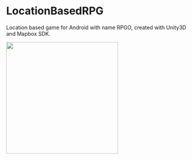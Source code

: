# LocationBasedRPG
Location based game for Android with name RPGO, created with Unity3D and Mapbox SDK.

<img src="https://github.com/georgeHeishi/LocationBasedRPG/blob/master/Assets/Resources/Icon/icon1.png" width="300" />

